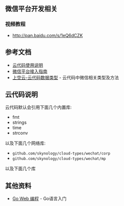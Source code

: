 ## 微信平台开发相关


### 视频教程
* http://pan.baidu.com/s/1eQ6dCZK


## 参考文档

* [云代码使用说明](http://developer.skynology.com/cloud-code.html)
* [微信平台接入指南](http://developer.skynology.com/weixin-api.html)
* [上空云-云代码数据类型](https://github.com/skynology/cloud-types) - 云代码中微信相关类型及方法

## 云代码说明
云代码默认会引用下面几个内置库:

* fmt
* strings
* time
* strconv

以及下面几个网络库:

* `github.com/skynology/cloud-types/wechat/corp`
* `github.com/skynology/cloud-types/wechat/mp`

以及下面几个库

## 其他资料
* [Go Web 编程](https://github.com/astaxie/build-web-application-with-golang) - Go语言入门